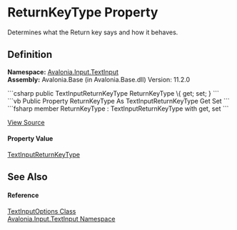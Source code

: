 # ReturnKeyType Property


Determines what the Return key says and how it behaves.



## Definition
**Namespace:** <a href="N_Avalonia_Input_TextInput">Avalonia.Input.TextInput</a>  
**Assembly:** Avalonia.Base (in Avalonia.Base.dll) Version: 11.2.0

<Tabs groupId="api-code-preview">
<TabItem value="csharp" label="C#">
```csharp
public TextInputReturnKeyType ReturnKeyType \{ get; set; }
```
</TabItem>
<TabItem value="vb" label="VB">
```vb
Public Property ReturnKeyType As TextInputReturnKeyType
	Get
	Set
```
</TabItem>
<TabItem value="fsharp" label="F#">
```fsharp
member ReturnKeyType : TextInputReturnKeyType with get, set
```
</TabItem>
</Tabs>



<a href="https://github.com/AvaloniaUI/Avalonia/tree/master/src/Avalonia.Base/Input/TextInput/TextInputOptions.cs#L90" title="View the source code">View Source</a>



#### Property Value
<a href="T_Avalonia_Input_TextInput_TextInputReturnKeyType">TextInputReturnKeyType</a>

## See Also


#### Reference
<a href="T_Avalonia_Input_TextInput_TextInputOptions">TextInputOptions Class</a>  
<a href="N_Avalonia_Input_TextInput">Avalonia.Input.TextInput Namespace</a>  
